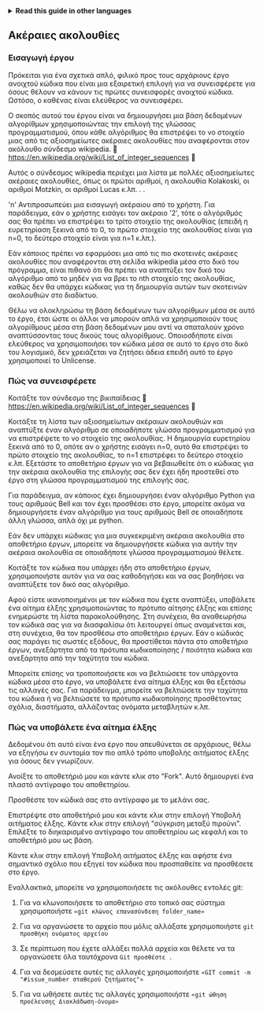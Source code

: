 
<!-- Do not translate this -->
<details>
<summary>
<strong> Read this guide in other languages </strong>
</summary>
    <ul>
	    <li><a href="https://github.com/Twiggecode/Integer-Sequences/blob/main/README%20Translations/README_AR.md"> Arabic </a></li>
		<li><a href="https://github.com/Twiggecode/Integer-Sequences/blob/main/README%20Translations/README_CN.md"> Chinese </a></li>
		<li><a href="https://github.com/Twiggecode/Integer-Sequences/blob/main/README.md"> English </a></li>
        <li><a href="https://github.com/Twiggecode/Integer-Sequences/blob/main/README%20Translations/README_FR.md"> French </a></li>
        <li><a href="https://github.com/Twiggecode/Integer-Sequences/blob/main/README%20Translations/README_DE.md"> German </a></li>
		<li><a href="https://github.com/Twiggecode/Integer-Sequences/blob/main/README%20Translations/README_HINDI.md"> Hindi </a></li>
        <li><a href="https://github.com/Twiggecode/Integer-Sequences/blob/main/README%20Translations/README_ID.md"> Indonesian </a></li>
        <li><a href="https://github.com/Twiggecode/Integer-Sequences/blob/main/README%20Translations/README_IT.md"> Italian </a></li>
        <li><a href="https://github.com/Twiggecode/Integer-Sequences/blob/main/README%20Translations/README_KR.md"> Korean </a></li>
        <li><a href="https://github.com/Twiggecode/Integer-Sequences/blob/main/README%20Translations/README_PT.md"> Portuguese </a></li>
        <li><a href="https://github.com/Twiggecode/Integer-Sequences/blob/main/README%20Translations/README_RO.md"> Romanian </a></li>
        <li><a href="https://github.com/Twiggecode/Integer-Sequences/blob/main/README%20Translations/README_RU.md"> Russian </a></li>
        <li><a href="https://github.com/Twiggecode/Integer-Sequences/blob/main/README%20Translations/README_ES.md"> Spanish </a></li>
        <li><a href="https://github.com/Twiggecode/Integer-Sequences/blob/main/README%20Translations/README_AF.md"> Afrikaans </a></li>
        <li><a href="https://github.com/Twiggecode/Integer-Sequences/blob/main/README%20Translations/README_EL.md"> Greek - Ελληνικά </a></li>
        <li><a href="https://github.com/Twiggecode/Integer-Sequences/blob/main/README%20Translations/README_JA.md"> Japanese - 日本語 </a></li>
        <li><a href="https://github.com/Twiggecode/Integer-Sequences/blob/main/README%20Translations/README_NL.md"> Dutch - Nederlands </a></li>
        <li><a href="https://github.com/Twiggecode/Integer-Sequences/blob/main/README%20Translations/README_SW.md"> Swahili - Kiswahili </a></li>
	</ul> 
</details>
<!-- Do not translate this -->

## Ακέραιες ακολουθίες
### Εισαγωγή έργου
Πρόκειται για ένα σχετικά απλό, φιλικό προς τους αρχάριους έργο ανοιχτού κώδικα που είναι μια εξαιρετική επιλογή για να συνεισφέρετε για όσους θέλουν να κάνουν τις πρώτες συνεισφορές ανοιχτού κώδικα. Ωστόσο, ο καθένας είναι ελεύθερος να συνεισφέρει.

Ο σκοπός αυτού του έργου είναι να δημιουργήσει μια βάση δεδομένων αλγορίθμων χρησιμοποιώντας την επιλογή της γλώσσας προγραμματισμού, όπου κάθε αλγόριθμος θα επιστρέψει το νο στοιχείο μιας από τις αξιοσημείωτες ακέραιες ακολουθίες που αναφέρονται στον ακόλουθο σύνδεσμο wikipedia. 🔗 https://en.wikipedia.org/wiki/List_of_integer_sequences 🔗

Αυτός ο σύνδεσμος wikipedia περιέχει μια λίστα με πολλές αξιοσημείωτες ακέραιες ακολουθίες, όπως οι πρώτοι αριθμοί, η ακολουθία Kolakoski, οι αριθμοί Motzkin, οι αριθμοί Lucas κ.λπ. . .

'n' Αντιπροσωπεύει μια εισαγωγή ακέραιου από το χρήστη. Για παράδειγμα, εάν ο χρήστης εισάγει τον ακέραιο '2', τότε ο αλγόριθμός σας θα πρέπει να επιστρέψει το τρίτο στοιχείο της ακολουθίας (επειδή η ευρετηρίαση ξεκινά από το 0, το πρώτο στοιχείο της ακολουθίας είναι για n=0, το δεύτερο στοιχείο είναι για n=1 κ.λπ.).

Εάν κάποιος πρέπει να εφαρμόσει μια από τις πιο σκοτεινές ακέραιες ακολουθίες που αναφέρονται στη σελίδα wikipedia μέσα στο δικό του πρόγραμμα, είναι πιθανό ότι θα πρέπει να αναπτύξει τον δικό του αλγόριθμο από το μηδέν για να βρει το nth στοιχείο της ακολουθίας, καθώς δεν θα υπάρχει κώδικας για τη δημιουργία αυτών των σκοτεινών ακολουθιών στο διαδίκτυο.

Θέλω να ολοκληρώσω τη βάση δεδομένων των αλγορίθμων μέσα σε αυτό το έργο, έτσι ώστε οι άλλοι να μπορούν απλά να χρησιμοποιούν τους αλγορίθμους μέσα στη βάση δεδομένων μου αντί να σπαταλούν χρόνο αναπτύσσοντας τους δικούς τους αλγορίθμους. Οποιοσδήποτε είναι ελεύθερος να χρησιμοποιήσει τον κώδικα μέσα σε αυτό το έργο στο δικό του λογισμικό, δεν χρειάζεται να ζητήσει άδεια επειδή αυτό το έργο χρησιμοποιεί το Unlicense.


### Πώς να συνεισφέρετε
Κοιτάξτε τον σύνδεσμο της βικιπαίδειας 🔗 https://en.wikipedia.org/wiki/List_of_integer_sequences 🔗

Κοιτάξτε τη λίστα των αξιοσημείωτων ακέραιων ακολουθιών και αναπτύξτε έναν αλγόριθμο σε οποιαδήποτε γλώσσα προγραμματισμού για να επιστρέψετε το νο στοιχείο της ακολουθίας. Η δημιουργία ευρετηρίου ξεκινά από το 0, οπότε αν ο χρήστης εισάγει n=0, αυτό θα επιστρέψει το πρώτο στοιχείο της ακολουθίας, το n=1 επιστρέφει το δεύτερο στοιχείο κ.λπ. Εξετάστε το αποθετήριο έργων για να βεβαιωθείτε ότι ο κώδικας για την ακέραια ακολουθία της επιλογής σας δεν έχει ήδη προστεθεί στο έργο στη γλώσσα προγραμματισμού της επιλογής σας.

Για παράδειγμα, αν κάποιος έχει δημιουργήσει έναν αλγόριθμο Python για τους αριθμούς Bell και τον έχει προσθέσει στο έργο, μπορείτε ακόμα να δημιουργήσετε έναν αλγόριθμο για τους αριθμούς Bell σε οποιαδήποτε άλλη γλώσσα, απλά όχι με python.

Εάν δεν υπάρχει κώδικας για μια συγκεκριμένη ακέραια ακολουθία στο αποθετήριο έργων, μπορείτε να δημιουργήσετε κώδικα για αυτήν την ακέραια ακολουθία σε οποιαδήποτε γλώσσα προγραμματισμού θέλετε.

Κοιτάξτε τον κώδικα που υπάρχει ήδη στο αποθετήριο έργων, χρησιμοποιήστε αυτόν για να σας καθοδηγήσει και να σας βοηθήσει να αναπτύξετε τον δικό σας αλγόριθμο.

Αφού είστε ικανοποιημένοι με τον κώδικα που έχετε αναπτύξει, υποβάλετε ένα αίτημα έλξης χρησιμοποιώντας το πρότυπο αίτησης έλξης και επίσης ενημερώστε τη λίστα παρακολούθησης. Στη συνέχεια, θα αναθεωρήσω τον κώδικά σας για να διασφαλίσω ότι λειτουργεί όπως αναμένεται και, στη συνέχεια, θα τον προσθέσω στο αποθετήριο έργων. Εάν ο κώδικάς σας παράγει τις σωστές εξόδους, θα προστίθεται πάντα στο αποθετήριο έργων, ανεξάρτητα από τα πρότυπα κωδικοποίησης / ποιότητα κώδικα και ανεξάρτητα από την ταχύτητα του κώδικα.

Μπορείτε επίσης να τροποποιήσετε και να βελτιώσετε τον υπάρχοντα κώδικα μέσα στο έργο, να υποβάλετε ένα αίτημα έλξης και θα εξετάσω τις αλλαγές σας. Για παράδειγμα, μπορείτε να βελτιώσετε την ταχύτητα του κώδικα ή να βελτιώσετε τα πρότυπα κωδικοποίησης προσθέτοντας σχόλια, διαστήματα, αλλάζοντας ονόματα μεταβλητών κ.λπ.


### Πώς να υποβάλετε ένα αίτημα έλξης
Δεδομένου ότι αυτό είναι ένα έργο που απευθύνεται σε αρχάριους, θέλω να εξηγήσω εν συντομία τον πιο απλό τρόπο υποβολής αιτήματος έλξης για όσους δεν γνωρίζουν.

Ανοίξτε το αποθετήριό μου και κάντε κλικ στο "Fork". Αυτό δημιουργεί ένα πλαστό αντίγραφο του αποθετηρίου.

Προσθέστε τον κώδικά σας στο αντίγραφο με το μελάνι σας.

Επιστρέψτε στο αποθετήριό μου και κάντε κλικ στην επιλογή Υποβολή αιτήματος έλξης. Κάντε κλικ στην επιλογή "σύγκριση μεταξύ πιρούνι". Επιλέξτε το διηκαρισμένο αντίγραφο του αποθετηρίου ως κεφαλή και το αποθετήριό μου ως βάση.

Κάντε κλικ στην επιλογή Υποβολή αιτήματος έλξης και αφήστε ένα σημαντικό σχόλιο που εξηγεί τον κώδικα που προσπαθείτε να προσθέσετε στο έργο.

Εναλλακτικά, μπορείτε να χρησιμοποιήσετε τις ακόλουθες εντολές git:

1. Για να κλωνοποιήσετε το αποθετήριο στο τοπικό σας σύστημα χρησιμοποιήστε
`«git κλώνος επανασύνδεση folder_name»`

2. Για να οργανώσετε το αρχείο που μόλις αλλάξατε χρησιμοποιήστε
`git προσθήκη ονόματος αρχείου`

3. Σε περίπτωση που έχετε αλλάξει πολλά αρχεία και θέλετε να τα οργανώσετε όλα ταυτόχρονα
`Git προσθέστε .`

4. Για να δεσμεύσετε αυτές τις αλλαγές χρησιμοποιήστε
`«GIT commit -m "#issue_number σταθερού ζητήματος"»`

5. Για να ωθήσετε αυτές τις αλλαγές χρησιμοποιήστε
`«git ώθηση προέλευσης Διακλάδωση-όνομα»`
